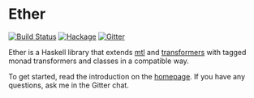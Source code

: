 # Ether

[![Build Status](https://img.shields.io/travis/int-index/ether.svg)](https://travis-ci.org/int-index/ether)
[![Hackage](https://img.shields.io/hackage/v/ether.svg)](https://hackage.haskell.org/package/ether)
[![Gitter](https://badges.gitter.im/Join%20Chat.svg)](https://gitter.im/int-index/ether?utm_source=badge&utm_medium=badge&utm_campaign=pr-badge&utm_content=badge)


Ether is a Haskell library that extends [mtl](https://hackage.haskell.org/package/mtl)
and [transformers](https://hackage.haskell.org/package/transformers) with tagged
monad transformers and classes in a compatible way.

To get started, read the introduction on the [homepage](https://int-index.github.io/ether/).
If you have any questions, ask me in the Gitter chat.

